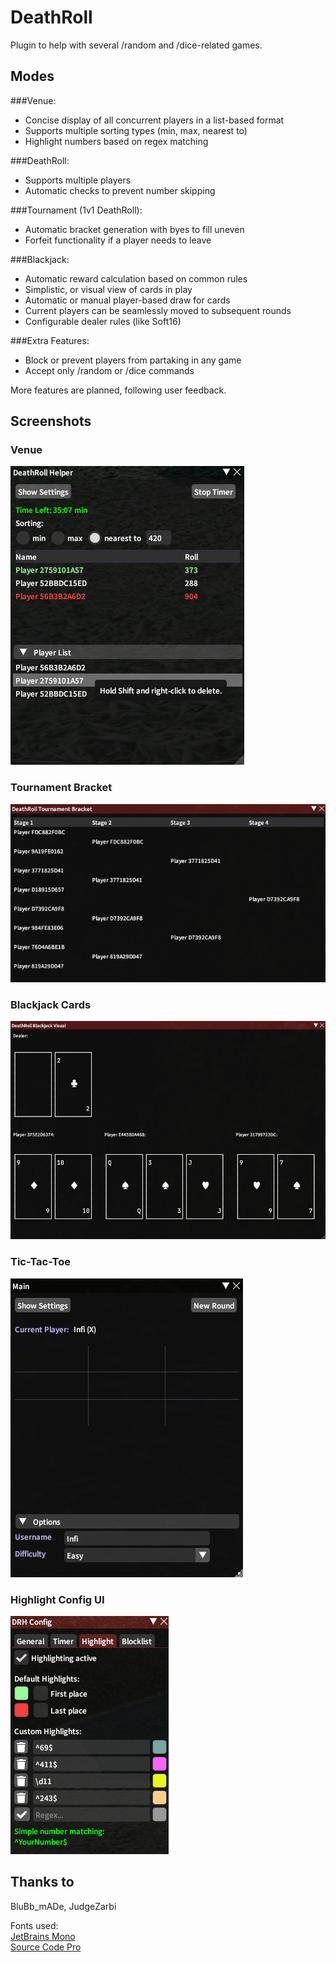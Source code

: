 # DeathRoll

Plugin to help with several /random and /dice-related games.

## Modes
###Venue:
+ Concise display of all concurrent players in a list-based format
+ Supports multiple sorting types (min, max, nearest to)
+ Highlight numbers based on regex matching

###DeathRoll:
+ Supports multiple players
+ Automatic checks to prevent number skipping

###Tournament (1v1 DeathRoll):
+ Automatic bracket generation with byes to fill uneven
+ Forfeit functionality if a player needs to leave

###Blackjack:
+ Automatic reward calculation based on common rules
+ Simplistic, or visual view of cards in play
+ Automatic or manual player-based draw for cards
+ Current players can be seamlessly moved to subsequent rounds
+ Configurable dealer rules (like Soft16)

###Extra Features:
+ Block or prevent players from partaking in any game
+ Accept only /random or /dice commands

More features are planned, following user feedback.

## Screenshots

### Venue
![venue](pics/RollTable.png)

### Tournament Bracket
![tournament](pics/Tournament.png)

### Blackjack Cards
![card](pics/Blackjack.png)

### Tic-Tac-Toe
![tictactoe](pics/TripleT.gif)

### Highlight Config UI
![highlight](pics/Highlighting.png)

## Thanks to
BluBb_mADe, JudgeZarbi

Fonts used:  
[JetBrains Mono](https://github.com/JetBrains/JetBrainsMono)  
[Source Code Pro](https://github.com/adobe-fonts/source-code-pro)
